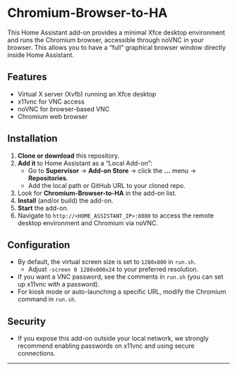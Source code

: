 # Chromium-Browser-to-HA
This Home Assistant add-on provides a minimal Xfce desktop environment and runs the Chromium browser, accessible through noVNC in your browser. This allows you to have a “full” graphical browser window directly inside Home Assistant.

## Features

- Virtual X server (Xvfb) running an Xfce desktop
- x11vnc for VNC access
- noVNC for browser-based VNC
- Chromium web browser

## Installation

1. **Clone or download** this repository.  
2. **Add it** to Home Assistant as a “Local Add-on”:  
   - Go to **Supervisor** -> **Add-on Store** -> click the **...** menu -> **Repositories**.  
   - Add the local path or GitHub URL to your cloned repo.  
3. Look for **Chromium-Browser-to-HA** in the add-on list.  
4. **Install** (and/or build) the add-on.  
5. **Start** the add-on.  
6. Navigate to `http://<HOME_ASSISTANT_IP>:8080` to access the remote desktop environment and Chromium via noVNC.

## Configuration

- By default, the virtual screen size is set to `1280x800` in `run.sh`.  
  - Adjust `-screen 0 1280x800x24` to your preferred resolution.  
- If you want a VNC password, see the comments in `run.sh` (you can set up x11vnc with a password).  
- For kiosk mode or auto-launching a specific URL, modify the Chromium command in `run.sh`.

## Security

- If you expose this add-on outside your local network, we strongly recommend enabling passwords on x11vnc and using secure connections.

---

